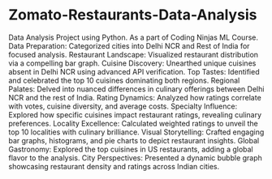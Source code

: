 # Zomato-Restaurants-Data-Analysis
Data Analysis Project using Python. As a part of Coding Ninjas ML Course.
Data Preparation: Categorized cities into Delhi NCR and Rest of India for focused analysis.
Restaurant Landscape: Visualized restaurant distribution via a compelling bar graph.
Cuisine Discovery: Unearthed unique cuisines absent in Delhi NCR using advanced API verification.
Top Tastes: Identified and celebrated the top 10 cuisines dominating both regions.
Regional Palates: Delved into nuanced differences in culinary offerings between Delhi NCR and the rest of India.
Rating Dynamics: Analyzed how ratings correlate with votes, cuisine diversity, and average costs.
Specialty Influence: Explored how specific cuisines impact restaurant ratings, revealing culinary preferences.
Locality Excellence: Calculated weighted ratings to unveil the top 10 localities with culinary brilliance.
Visual Storytelling: Crafted engaging bar graphs, histograms, and pie charts to depict restaurant insights.
Global Gastronomy: Explored the top cuisines in US restaurants, adding a global flavor to the analysis.
City Perspectives: Presented a dynamic bubble graph showcasing restaurant density and ratings across Indian cities.
